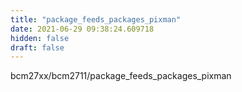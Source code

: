 ```yaml
---
title: "package_feeds_packages_pixman"
date: 2021-06-29 09:38:24.609718
hidden: false
draft: false
---
```


bcm27xx/bcm2711/package_feeds_packages_pixman

